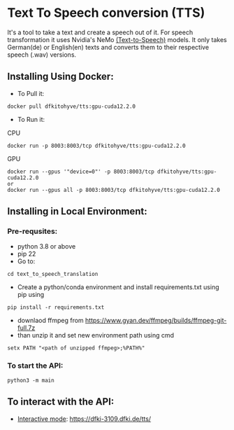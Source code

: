 # Text To Speech conversion (TTS)
It's a tool to take a text and create a speech out of it. For speech transformation it uses Nvidia's NeMo [(Text-to-Speech)](https://docs.nvidia.com/deeplearning/nemo/user-guide/docs/en/stable/tts/intro.html) models. It only takes German(de) or English(en) texts and converts them to their respective speech (.wav) versions.

## Installing Using Docker:
* To Pull it: 
```
docker pull dfkitohyve/tts:gpu-cuda12.2.0
```
* To Run it: 

CPU
```
docker run -p 8003:8003/tcp dfkitohyve/tts:gpu-cuda12.2.0
```

GPU
```
docker run --gpus '"device=0"' -p 8003:8003/tcp dfkitohyve/tts:gpu-cuda12.2.0
or
docker run --gpus all -p 8003:8003/tcp dfkitohyve/tts:gpu-cuda12.2.0
```




## Installing in Local Environment:
### Pre-requsites:
* python 3.8 or above
* pip 22
* Go to:
```
cd text_to_speech_translation
```
* Create a python/conda environment and install requirements.txt using pip using 
```
pip install -r requirements.txt
```

* downlaod ffmpeg from https://www.gyan.dev/ffmpeg/builds/ffmpeg-git-full.7z
* than  unzip it and set new environment path using cmd
```
setx PATH "<path of unzipped ffmpeg>;%PATH%"
``` 

### To start the API:
```
python3 -m main
```
## To interact with the API:
* <u>Interactive mode</u>:  https://dfki-3109.dfki.de/tts/
